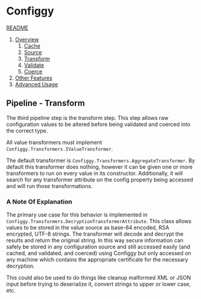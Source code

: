 # Configgy

[README](../../README.md)

1. [Overview](../1-Overview.md)
    1. [Cache](1-Cache.md)
    2. [Source](2-Source.md)
    3. [Transform](3-Transform.md)
    4. [Validate](4-Validate.md)
    5. [Coerce](5-Coerce.md)
2. [Other Features](../2-Other.md)
3. [Advanced Usage](../3-Advanced.md)

## Pipeline - Transform

The third pipeline step is the transform step. This step allows raw configuration values to be altered before being validated and coerced into the correct type.

All value transformers must implement `Configgy.Transformers.IValueTransformer`.

The default transformer is `Configgy.Transformers.AggregateTransformer`. By default this transformer does nothing, however it can be given one or more transformers to run on every value in its constructor. Additionally, it will search for any transformer attribute on the config property being accessed and will run those transformations.

### A Note Of Explanation

The primary use case for this behavior is implemented in `Configgy.Transformers.DecryptionTransformerAttribute`. This class allows values to be stored in the value source as base-64 encoded, RSA encrypted, UTF-8 strings. The transformer will decode and decrypt the results and return the original string. In this way secure information can safely be stored in any configuration source and still accessed easily (and cached, and validated, and coerced) using Configgy but only accessed on any machine which contains the appropriate certificate for the necessary decryption.

This could also be used to do things like cleanup malformed XML or JSON input before trying to deserialize it, convert strings to upper or lower case, etc.
